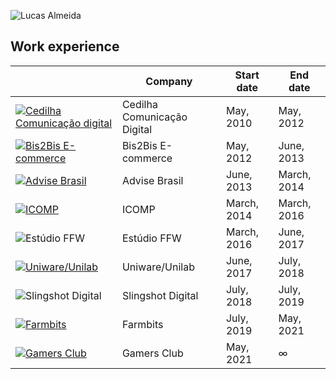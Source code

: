 ![Lucas Almeida](http://lucasalmeida.cc/logo1.png "Lucas Almeida")  

## Work experience

|                                                                                           | Company                     | Start date     | End date      |
|-------------------------------------------------------------------------------------------|-----------------------------|----------------|---------------|
| [![Cedilha Comunicação digital](https://i.imgur.com/oOC4fIm.png)](https://cedilha.com.br) | Cedilha Comunicação Digital | May, 2010      | May, 2012     |
| [![Bis2Bis E-commerce](https://i.imgur.com/336odbP.png)](https://bis2bis.com.br)          | Bis2Bis E-commerce          | May, 2012      | June, 2013    |
| [![Advise Brasil](https://i.imgur.com/7PCNvps.png)](https://advise.com.br)                | Advise Brasil               | June, 2013     | March, 2014   |
| [![ICOMP](https://i.imgur.com/fe9GDlh.png)](https://advise.com.br)                        | ICOMP                       | March, 2014    | March, 2016   |
| ![Estúdio FFW](https://i.imgur.com/mYEtb8j.png)                                           | Estúdio FFW                 | March, 2016    | June, 2017    |
| [![Uniware/Unilab](https://i.imgur.com/txldpb4.png)](https://unilab.com.br)               | Uniware/Unilab              | June, 2017     | July, 2018    |
| ![Slingshot Digital](https://i.imgur.com/wEDuyMS.png)                                     | Slingshot Digital           | July, 2018     | July, 2019    |
| [![Farmbits](https://i.imgur.com/DCWo5qK.png)](https://conecta.belagricola.com.br)        | Farmbits                    | July, 2019     | May, 2021     |
| [![Gamers Club](https://i.imgur.com/9Pl2uyg.png)](https://gamersclub.com.br)              | Gamers Club                 | May, 2021      | ∞             |
